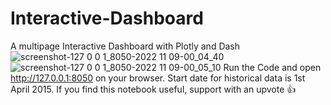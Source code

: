 # Interactive-Dashboard
A multipage Interactive Dashboard with Plotly and Dash
![screenshot-127 0 0 1_8050-2022 11 09-00_04_40](https://user-images.githubusercontent.com/16051463/200682663-ff8d53ef-9908-49ab-a6e2-655926ae26c4.jpg)
![screenshot-127 0 0 1_8050-2022 11 09-00_05_10](https://user-images.githubusercontent.com/16051463/200682678-bee9de9c-174f-4469-8de4-a9afa5b69d21.jpg)
Run the Code and open http://127.0.0.1:8050 on your browser.
Start date for historical data is 1st April 2015.
If you find this notebook useful, support with an upvote 👍
